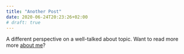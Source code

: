 ```yaml
---
title: "Another Post"
date: 2020-06-24T20:23:26+02:00
# draft: true
---
```


A different perspective on a well-talked about topic. Want to read more more [about me](/about)?